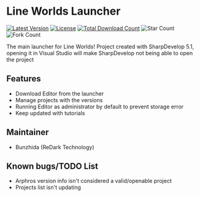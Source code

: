 # Line Worlds Launcher
 [![Latest Version](https://img.shields.io/github/v/release/Bunz-Studio/LineWorldsLauncher?color=%23FF3300)](https://github.com/Bunz-Studio/LineWorldsLauncher/releases/latest)
 [![License](https://img.shields.io/github/license/Bunz-Studio/LineWorldsLauncher)](https://github.com/Bunz-Studio/LineWorldsLauncher/blob/main/LICENSE)
 [![Total Download Count](https://img.shields.io/github/downloads/Bunz-Studio/LineWorldsLauncher/total)](https://github.com/Bunz-Studio/LineWorldsLauncher/releases)
 ![Star Count](https://img.shields.io/github/stars/Bunz-Studio/LineWorldsLauncher?style=social)
 ![Fork Count](https://img.shields.io/github/forks/Bunz-Studio/LineWorldsLauncher?style=social)
 
 The main launcher for Line Worlds!
 Project created with SharpDevelop 5.1, opening it in Visual Studio will make SharpDevelop not being able to open the project

## Features
- Download Editor from the launcher
- Manage projects with the versions
- Running Editor as administrator by default to prevent storage error
- Keep updated with tutorials

## Maintainer
- Bunzhida (ReDark Technology)

## Known bugs/TODO List
- Arphros version info isn't considered a valid/openable project
- Projects list isn't updating
